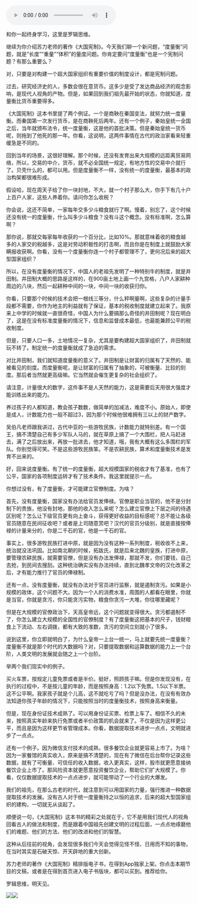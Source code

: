 <audio src="http://igetoss.cdn.igetget.com/mp3/201806/13/201806131142260117165692.mp3" controls="controls">您的浏览器不支持 audio 标签。</audio><p>和你一起终身学习，这里是罗辑思维。</p><p>继续为你介绍苏力老师的著作《大国宪制》。今天我们聊一个新问题，“度量衡”问题，就是“长度”“重量”“体积”的量度问题。你肯定要问“度量衡”也是一个宪制问题？有那么重要么？</p><p>对，只要是对构建一个超大国家组织有重要价值的制度设计，都是宪制问题。</p><p>过去，研究经济史的人，多数会很在意货币。这多少是受了发达商品经济的观念影响，是现代人视角的产物。但是，如果回到我们祖先最开始的状态，你就知道，度量衡比货币重要得多。</p><p>《大国宪制》这本书里提了两个例证。一个是商鞅在秦国变法，就努力统一度量衡。而秦国第一次发行货币，是在商鞅死后两年。还有一个例子，秦始皇统一全国之后，当年就颁布法令，统一度量衡，这是他的首批决策。但是秦始皇统一货币呢，则拖到了他死的那一年。你看，这说明，这两件事情在古代的政治家看来轻重缓急是不同的。</p><p>回到当年的场景，这很好理解。那个时候，还没有发育出来大规模的远距离贸易网络，所以，交易的中介，货币，就不必全国统一规定，有地方性的交易中介就行了。贝壳什么的，都可以用。但是度量衡不一样，没有统一的度量衡，最基本的政治构架都很难形成。</p><p>假设哈，现在周天子给了你一块封地，不大，就一个村子那么大，你手下有几十户上百户人家，这些人养着你。请问你怎么收税？</p><p>你会说，这还不简单，一家每年交多少斗粮食就行了啊。慢着，别忘了，这个时候还没有统一的度量衡，什么叫多少斗粮食？没有斗这个概念。没有标准啊，怎么算啊？</p><p>那你说，那就交每家每年收获的一个百分比，比如10%。那就意味着收的粮食越多的人家交的税越多，这是对劳动积极性的打击啊，而且你是在制度上就鼓励大家瞒报收获啊。你看，没有一个度量衡你连一个村子都管理不了，更何况后来的超大型国家组织？</p><p>所以，在没有度量衡的情况下，中国人的老祖先发明了一种特别牛的制度，就是井田制。井田制大概的思路是这样的，在900亩土地上画一个九宫格，八户人家耕种周边的八块，然后一起耕种中间的一块，中间一块的收获归你。</p><p>你看，只要那个时候的技术会把一根线三等分，什么秤啊量啊，这些复杂的计量手段都不需要，你作为地主的利益就有了保证，基本的税收制度就建立起来了。我原来上中学的时候就一直很奇怪，中国人为什么要搞那么奇怪的井田制呢？现在明白了，这是在没有标准度量衡的情况下，信息和监督成本最低，也最能兼顾公平的税收制度。</p><p>但是，只要人口一多，土地情况一复杂，尤其是要构建超大国家组织了，井田制就玩不转了。制定统一的度量衡就成了急迫的需求。</p><p>对比井田制，我们就知道度量衡的意义了。井田制是让财富的归属有了天然的、能被看见的刻度。而度量衡呢，是让财富的归属有了抽象的，可被衡量、比较的刻度。那后者当然就更高级嘛。它当然就会催生更复杂的社会组织了。</p><p>请注意，计量很大的数字，这件事不是人天然的能力，这是需要后天用很大强度才能训练出来的能力。</p><p>养过孩子的人都知道，教会孩子数数，做简单的加减法，难度不小。原始人，即使是成人，计数能力也一般不超过3，因为那个时候他很难拥有三以上的财产数字。</p><p>吴伯凡老师跟我讲过，古代中亚的一些游牧民族，计数能力就特别差。有一个国王，搞不清楚自己有多少军队人马的，就在草原上搞了一个大围栏，把人马赶进去，满了之后放出来，再放一批进去，他才知道，哦，我有大概有这么多围栏的军队。你别觉得可笑。不是这些游牧民族笨。不是农耕民族，算术和度量衡技术是发育不出来的。</p><p>好，回来说度量衡。有了统一的度量衡，超大规模国家的税收才有了基准，也有了公平，国家的各项制度运转才有了技术条件。我这里就提示一点。</p><p>你想过没有，有了度量衡，才可能建立官僚制度。为啥？</p><p>首先，没有度量衡，国家没有办法给官员发俸禄。官僚是职业当官的，他不是分封制下的贵族，他没有封地，那他的收入怎么来呢？怎么建立官僚上下层之间的待遇区别呢？怎么让下级官员更有向上奋斗，获得更好收益的目标感呢？总不能让各级官员随意在民间征收吧？或者是上司随意赏吧？汉代的官员分级别，就是直接按俸禄的计量来分的，你是二千石的官，他是一千石的官。</p><p>事实上，很多游牧民族打进中原，就是因为没有这种一系列制度，税收收不上来，统治就没法巩固。比如南北朝的时候，拓跋氏，就是后来北魏的皇族，打进中原，要管理农耕民族，就需要官僚，但是没有办法发俸禄，那就不发，你们要钱，自己去抢，到民间去搜刮。这种统治确实没有办法持续，直到北魏孝文帝的汉化改革之后，才有能力推行了官员的俸禄制。</p><p>还有一点，没有度量衡，就没有办法对于官员进行监察，就是遏制贪污。如果是小规模的政体，这个问题不大。因为一个人的消费水准，周围的人都看在眼里，你就是当官，你就是贪污，你只能贪污实物，粮食你贪污一大堆，你往哪里藏呢？</p><p>但是在大规模的官僚政治下，天高皇帝远，这个问题就变得很大。贪污都遏制不了，你怎么建立大规模的全国性的官僚制度？有了度量衡这把基本的尺子，钱财粮食上下流动、左右调拨，都有大致的准数，贪污的空间立刻就小了很多。</p><p>说到这里，你立即就明白了，为什么皇帝一上台一统一，马上就要先统一度量衡？度量衡不就是那个时代的大数据吗？对，只要提取数据和运算数据的能力上一个台阶，人类文明的发展就会随之上一个台阶。</p><p>举两个我们现实中的例子。</p><p>买火车票，按规定儿童免票或者是半价。挺好，照顾孩子嘛。但是你发现没有，在执行的过程中，不是按儿童的年龄，而是按照身高：1.2以下免票。1.5以下半票。这不公平啊。我家孩子就是个儿高，这不就吃亏了吗？但是没办法，在没有有效办法知道你孩子年龄的情况下，只能按照当时的度量衡技术，按照身高来衡量。</p><p>但是，现在身份证技术成熟了。可以用身份证买票、检票上车了。相信不久的未来，按照真实年龄来执行免票或者半价政策的机会就来了。不仅是因为这样更公平，而且是因为这样更节省管理成本。你看，数据提取技术进步一点点，文明就进步了一点点。</p><p>还有一个例子。因为微信支付技术的成熟，很多餐饮企业就更容易上市了。为啥？因为一家餐馆的真实收入，原来是搞不清楚的，现在有了微信在后台帮你记录这些数据，就有了可衡量、可信任的收入数据，收入更真实，这样，股市就更愿意接纳餐饮企业上市了。那风险资本就更愿意投资餐饮企业，帮助它们扩大规模了。你看，仅仅数据提取技术的一点点进步，就可能带动了一个行业的大爆发。</p><p>我们的祖先，在那么古老的时代，就注意到可以用国家的力量，强行推进一种数据提取技术的发展。没有古人对于统一度量衡持之以恒的追求，后来的超大型国家组织的建构，一切就无从谈起了。</p><p>顺便说一句，《大国宪制》这本书的精彩之处就在于，它不是用我们现代人的视角回看古人的做法和制度，而是跟着中国祖先创建文明的过程后面，一点点地琢磨他们的难题、他们的方法、他们的改进和他们的智慧。</p><p>这种从后往前的视角，会发现很多我们今天会觉得见怪不怪、日用而不知的事物，在当时其实是石破天惊、开天辟地的重大创新。</p><p>苏力老师的著作《大国宪制》精排版电子书，在得到App独家上架。你点击本期节目的文稿，或者是在得到首页进入电子书版块，都可以买到。推荐给你。</p><p>罗辑思维，明天见。</p><img src="https://piccdn.igetget.com/img/201806/20/201806200926280110904154.jpg" /><img src="https://piccdn.igetget.com/img/201806/13/201806131144165216929540.jpg" />